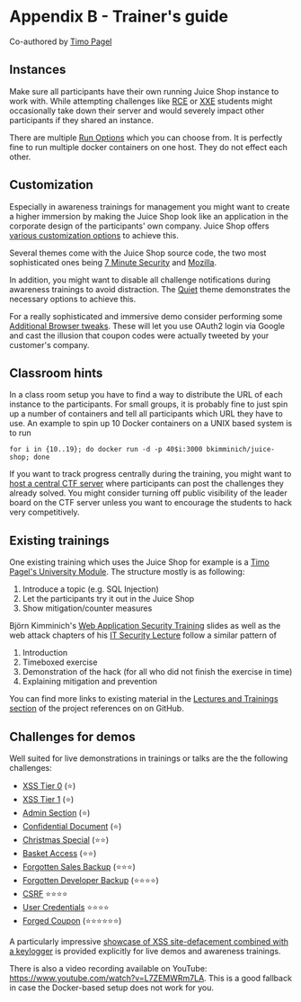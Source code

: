 # Appendix B - Trainer's guide

Co-authored by [Timo Pagel](https://github.com/wurstbrot)

## Instances

Make sure all participants have their own running Juice Shop instance to
work with. While attempting challenges like
[RCE](../part2/insecure-deserialization.md) or [XXE](../part2/xxe.md)
students might occasionally take down their server and would severely
impact other participants if they shared an instance.

There are multiple [Run Options](../part1/running.md#run-options) which
you can choose from. It is perfectly fine to run multiple docker
containers on one host. They do not effect each other.

## Customization

Especially in awareness trainings for management you might want to
create a higher immersion by making the Juice Shop look like an
application in the corporate design of the participants' own company.
Juice Shop offers
[various customization options](../part1/customization.md) to achieve
this.

Several themes come with the Juice Shop source code, the two most
sophisticated ones being
[7 Minute Security](https://github.com/bkimminich/juice-shop/blob/master/config/7ms.yml)
and
[Mozilla](https://github.com/bkimminich/juice-shop/blob/master/config/mozilla.yml).

In addition, you might want to disable all challenge notifications
during awareness trainings to avoid distraction. The
[Quiet](https://github.com/bkimminich/juice-shop/blob/master/config/quiet.yml)
theme demonstrates the necessary options to achieve this.

For a really sophisticated and immersive demo consider performing some
[Additional Browser tweaks](../part1/customization.md#additional-browser-tweaks).
These will let you use OAuth2 login via Google and cast the illusion
that coupon codes were actually tweeted by your customer's company.

## Classroom hints

In a class room setup you have to find a way to distribute the URL of
each instance to the participants. For small groups, it is probably fine
to just spin up a number of containers and tell all participants which
URL they have to use. An example to spin up 10 Docker containers on a
UNIX based system is to run

```
for i in {10..19}; do docker run -d -p 40$i:3000 bkimminich/juice-shop; done
```

If you want to track progress centrally during the training, you might
want to [host a central CTF server](../part1/ctf.md) where participants
can post the challenges they already solved. You might consider turning
off public visibility of the leader board on the CTF server unless you
want to encourage the students to hack very competitively.

## Existing trainings

One existing training which uses the Juice Shop for example is a
[Timo Pagel's University Module](https://drive.google.com/open?id=1ITkTAALjZJnGV-hhAZ-zQfNx1sVTzlA2UlWD0s270ig).
The structure mostly is as following:

1. Introduce a topic (e.g. SQL Injection)
2. Let the participants try it out in the Juice Shop
3. Show mitigation/counter measures

Björn Kimminich's
[Web Application Security Training](https://www.slideshare.net/BjrnKimminich/web-application-security-training-v410)
slides as well as the web attack chapters of his
[IT Security Lecture](https://github.com/bkimminich/it-security-lecture)
follow a similar pattern of

1. Introduction
2. Timeboxed exercise
3. Demonstration of the hack (for all who did not finish the exercise in
   time)
4. Explaining mitigation and prevention

You can find more links to existing material in the
[Lectures and Trainings section](https://github.com/bkimminich/juice-shop/blob/master/REFERENCES.md#lectures-and-trainings)
of the project references on on GitHub.

## Challenges for demos

Well suited for live demonstrations in trainings or talks are the the
following challenges:

* [XSS Tier 0](../part2/xss.md#perform-a-reflected-xss-attack) (:star:)
* [XSS Tier 1](../part2/xss.md#perform-a-dom-xss-attack) (:star:)
* [Admin Section](../part2/broken-access-control.md#access-the-administration-section-of-the-store)
  (:star:)
* [Confidential Document](../part2/sensitive-data-exposure.md#access-a-confidential-document)
  (:star:)
* [Christmas Special](../part2/injection.md#order-the-christmas-special-offer-of-2014)
  (:star::star:)
* [Basket Access](../part2/broken-access-control.md#access-someone-elses-basket)
  (:star::star:)
* [Forgotten Sales Backup](../part2/security-misconfiguration.md#access-a-salesmans-forgotten-backup-file)
  (:star::star::star:)
* [Forgotten Developer Backup](../part2/roll-your-own-security.md#access-a-developers-forgotten-backup-file)
  (:star::star::star::star:)
* [CSRF](../part2/broken-authentication.md#change-benders-password-into-slurmcl4ssic-without-using-sql-injection)
  :star::star::star::star:
* [User Credentials](../part2/injection.md#retrieve-a-list-of-all-user-credentials-via-sql-injection)
  :star::star::star::star:
* [Forged Coupon](../part2/sensitive-data-exposure.md#forge-a-coupon-code-that-gives-you-a-discount-of-at-least-80)
  (:star::star::star::star::star::star:)

A particularly impressive
[showcase of XSS site-defacement combined with a keylogger](https://github.com/wurstbrot/shake-logger)
is provided explicitly for live demos and awareness trainings.

There is also a video recording available on YouTube:
<https://www.youtube.com/watch?v=L7ZEMWRm7LA>. This is a good fallback
in case the Docker-based setup does not work for you.
